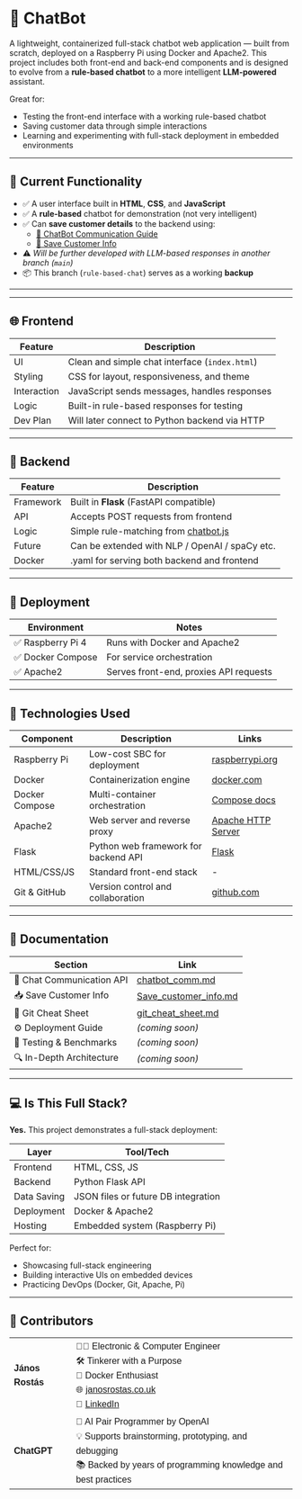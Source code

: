 # 🤖 ChatBot

A lightweight, containerized full-stack chatbot web application — built from scratch, deployed on a Raspberry Pi using Docker and Apache2. This project includes both front-end and back-end components and is designed to evolve from a **rule-based chatbot** to a more intelligent **LLM-powered** assistant.

Great for:
- Testing the front-end interface with a working rule-based chatbot
- Saving customer data through simple interactions
- Learning and experimenting with full-stack deployment in embedded environments

---

## 🧪 Current Functionality

- ✅ A user interface built in **HTML**, **CSS**, and **JavaScript**
- ✅ A **rule-based** chatbot for demonstration (not very intelligent)
- ✅ Can **save customer details** to the backend using:
  - [📄 ChatBot Communication Guide](documents/chatbot_comm.md)
  - [🧾 Save Customer Info](documents/Save_customer_info.md)
- ⚠️ *Will be further developed with LLM-based responses in another branch (`main`)*
- 📦 This branch (`rule-based-chat`) serves as a working **backup**

---

---

## 🌐 Frontend

| Feature | Description |
|--------|-------------|
| UI | Clean and simple chat interface (`index.html`) |
| Styling | CSS for layout, responsiveness, and theme |
| Interaction | JavaScript sends messages, handles responses |
| Logic | Built-in rule-based responses for testing |
| Dev Plan | Will later connect to Python backend via HTTP |

---

## 🧠 Backend

| Feature | Description                                                 |
|--------|-------------------------------------------------------------|
| Framework | Built in **Flask** (FastAPI compatible)                     |
| API | Accepts POST requests from frontend                         |
| Logic | Simple rule-matching from [chatbot.js](frontend/chatbot.js) |
| Future | Can be extended with NLP / OpenAI / spaCy etc.              |
| Docker | .yaml for serving both backend and frontend                 |

---

## 🚀 Deployment

| Environment | Notes |
|-------------|-------|
| ✅ Raspberry Pi 4 | Runs with Docker and Apache2 |
| ✅ Docker Compose | For service orchestration |
| ✅ Apache2 | Serves front-end, proxies API requests |

---

## 📄 Technologies Used

| Component       | Description | Links |
|----------------|-------------|-------|
| Raspberry Pi   | Low-cost SBC for deployment | [raspberrypi.org](https://www.raspberrypi.com) |
| Docker         | Containerization engine | [docker.com](https://www.docker.com) |
| Docker Compose | Multi-container orchestration | [Compose docs](https://docs.docker.com/compose/) |
| Apache2        | Web server and reverse proxy | [Apache HTTP Server](https://httpd.apache.org) |
| Flask          | Python web framework for backend API | [Flask](https://flask.palletsprojects.com) |
| HTML/CSS/JS    | Standard front-end stack | - |
| Git & GitHub   | Version control and collaboration | [github.com](https://github.com) |

---

## 📌 Documentation

| Section                   | Link |
|---------------------------|------|
| 📜 Chat Communication API | [chatbot_comm.md](documents/chatbot_comm.md) |
| 📥 Save Customer Info     | [Save_customer_info.md](documents/Save_customer_info.md) |
| 🔧 Git Cheat Sheet        | [git_cheat_sheet.md](https://github.com/Janos11/Robot_Web_Controller/blob/master/git_cheat_sheet.md) |
| ⚙️ Deployment Guide       | _(coming soon)_ |
| 🧪 Testing & Benchmarks   | _(coming soon)_ |
| 🔍 In-Depth Architecture  | _(coming soon)_ |

---

## 💻 Is This Full Stack?

**Yes.** This project demonstrates a full-stack deployment:

| Layer      | Tool/Tech |
|------------|-----------|
| Frontend   | HTML, CSS, JS |
| Backend    | Python Flask API |
| Data Saving| JSON files or future DB integration |
| Deployment | Docker & Apache2 |
| Hosting    | Embedded system (Raspberry Pi) |

Perfect for:
- Showcasing full-stack engineering
- Building interactive UIs on embedded devices
- Practicing DevOps (Docker, Git, Apache, Pi)

---

## 🤝 Contributors

<table style="font-family: Arial, sans-serif; line-height: 1.6;">
  <tr>
    <td><strong>János Rostás</strong></td>
    <td>
      👨‍💻 Electronic & Computer Engineer<br>
      🛠️ Tinkerer with a Purpose<br>
      🐳 Docker Enthusiast<br>
      🌐 <a href="https://janosrostas.co.uk" target="_blank">janosrostas.co.uk</a><br>
      🔗 <a href="https://www.linkedin.com/in/janos-rostas/" target="_blank">LinkedIn</a>
    </td>
  </tr>
  <tr>
    <td><strong>ChatGPT</strong></td>
    <td>
      🤖 AI Pair Programmer by OpenAI<br>
      💡 Supports brainstorming, prototyping, and debugging<br>
      📚 Backed by years of programming knowledge and best practices
    </td>
  </tr>
</table>
